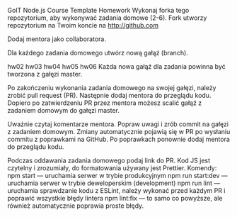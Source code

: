 GoIT Node.js Course Template Homework
Wykonaj forka tego repozytorium, aby wykonywać zadania domowe (2-6). Fork utworzy repozytorium na Twoim koncie na http://github.com

Dodaj mentora jako collaboratora.

Dla każdego zadania domowego utwórz nową gałąź (branch).

hw02
hw03
hw04
hw05
hw06
Każda nowa gałąź dla zadania powinna być tworzona z gałęzi master.

Po zakończeniu wykonania zadania domowego na swojej gałęzi, należy zrobić pull request (PR). Następnie dodaj mentora do przeglądu kodu. Dopiero po zatwierdzeniu PR przez mentora możesz scalić gałąź z zadaniem domowym do gałęzi master.

Uważnie czytaj komentarze mentora. Popraw uwagi i zrób commit na gałęzi z zadaniem domowym. Zmiany automatycznie pojawią się w PR po wysłaniu commitu z poprawkami na GitHub. Po poprawkach ponownie dodaj mentora do przeglądu kodu.

Podczas oddawania zadania domowego podaj link do PR.
Kod JS jest czytelny i zrozumiały, do formatowania używany jest Prettier.
Komendy:
npm start — uruchamia serwer w trybie produkcyjnym
npm run start:dev — uruchamia serwer w trybie deweloperskim (development)
npm run lint — uruchamia sprawdzanie kodu z ESLint, należy wykonać przed każdym PR i poprawić wszystkie błędy lintera
npm lint:fix — to samo co powyższe, ale również automatycznie poprawia proste błędy.
